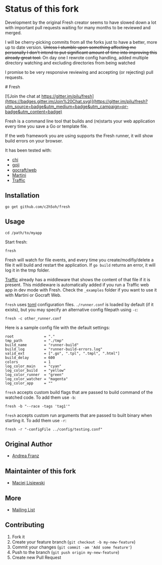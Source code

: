 # Status of this fork

Development by the original Fresh creator seems to have slowed down a lot with important pull requests waiting for many months to be reviewed and merged.

I will be cherry-picking commits from all the forks just to have a better, more up to date version. ~~Unless I stumble upon something affecting me personally I don't intend to put significant amount of time into improving this already great tool.~~ On day one I rewrote config handling, added multiple directory watching and excluding directories from being watched

I promise to be very responsive reviewing and accepting (or rejecting) pull requests.

# Fresh

[![Join the chat at https://gitter.im/pilu/fresh](https://badges.gitter.im/Join%20Chat.svg)](https://gitter.im/pilu/fresh?utm_source=badge&utm_medium=badge&utm_campaign=pr-badge&utm_content=badge)

Fresh is a command line tool that builds and (re)starts your web application every time you save a Go or template file.

If the web framework you are using supports the Fresh runner, it will show build errors on your browser.

It has been tested with:
* [chi](https://github.com/pressly/chi)
* [goji](https://github.com/zenazn/goji)
* [gocraft/web](https://github.com/gocraft/web)
* [Martini](https://github.com/codegangsta/martini)
* [Traffic](https://github.com/pilu/traffic)

## Installation

    go get github.com/c2h5oh/fresh

## Usage

    cd /path/to/myapp

Start fresh:

    fresh

Fresh will watch for file events, and every time you create/modifiy/delete a file it will build and restart the application.
If `go build` returns an error, it will log it in the tmp folder.

[Traffic](https://github.com/pilu/traffic) already has a middleware that shows the content of that file if it is present. This middleware is automatically added if you run a Traffic web app in dev mode with Fresh.
Check the `_examples` folder if you want to use it with Martini or Gocraft Web.

`fresh` uses [toml](https://github.com/BurntSushi/toml) configuration files.
`./runner.conf` is loaded by default (if it exists), but you may specify an alternative config filepath using `-c`:

    fresh -c other_runner.conf

Here is a sample config file with the default settings:

    root              = "."
    tmp_path          = "./tmp"
    build_name        = "runner-build"
    build_log         = "runner-build-errors.log"
    valid_ext         = [".go", ".tpl", ".tmpl", ".html"]
    build_delay       = 600
    colors            = 1
    log_color_main    = "cyan"
    log_color_build   = "yellow"
    log_color_runner  = "green"
    log_color_watcher = "magenta"
    log_color_app     = ""

`fresh` accepts custom build flags that are passed to build command of the watched code. To add them use `-b`:

    fresh -b "--race -tags 'tag1'"

`fresh` accepts custom run arguments that are passed to built binary when starting it. To add them use `-r`:

    fresh -r "-configFile ../config/testing.conf"


## Original Author

* [Andrea Franz](http://gravityblast.com)

## Maintainter of this fork

* [Maciej Lisiewski](https://twitter.com/lisiewski)


## More

* [Mailing List](https://groups.google.com/d/forum/golang-fresh)

## Contributing

1. Fork it
2. Create your feature branch (`git checkout -b my-new-feature`)
3. Commit your changes (`git commit -am 'Add some feature'`)
4. Push to the branch (`git push origin my-new-feature`)
5. Create new Pull Request
